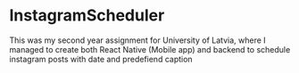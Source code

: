 # InstagramScheduler
This was my second year assignment for University of Latvia, where I managed to create both React Native (Mobile app) and backend to schedule instagram posts with date and predefiend caption
